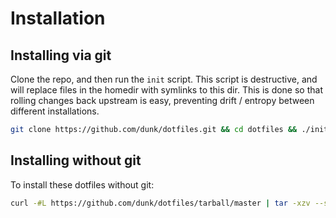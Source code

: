 # Installation

## Installing via git

Clone the repo, and then run the `init` script. This script is destructive, and will replace files in the homedir with symlinks to this dir. This is done so that rolling changes back upstream is easy, preventing drift / entropy between different installations.

```bash
git clone https://github.com/dunk/dotfiles.git && cd dotfiles && ./init.sh
```

## Installing without git

To install these dotfiles without git:

```bash
curl -#L https://github.com/dunk/dotfiles/tarball/master | tar -xzv --strip-components 1 --exclude={README.md,LICENSE-MIT.txt,init.sh}
```
